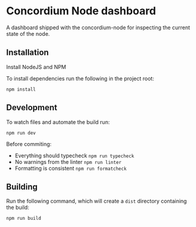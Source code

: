 # Concordium Node dashboard

A dashboard shipped with the concordium-node for inspecting the current state of the node.



## Installation

Install NodeJS and NPM


To install dependencies run the following in the project root:

```
npm install
```

## Development

To watch files and automate the build run:

```
npm run dev
```

Before commiting:

- Everything should typecheck `npm run typecheck`
- No warnings from the linter `npm run linter`
- Formatting is consistent `npm run formatcheck`

## Building

Run the following command, which will create a `dist` directory containing the build:

```
npm run build
```
